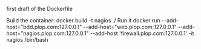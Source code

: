 
first draft of the Dockerfile

Build the container:
	docker build -t nagios ./
Run it
	docker run --add-host="bdd.plop.com:127.0.0.1" --add-host="web.plop.com:127.0.0.1" --add-host="nagios.plop.com:127.0.0.1" --add-host 'firewall.plop.com:127.0.0.1' -it nagios /bin/bash
